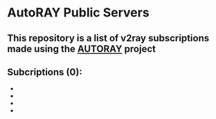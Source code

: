 # AutoRAY Public Servers
## This repository is a list of v2ray subscriptions made using the [AUTORAY](https://github.com/iWebbIO/AUTORAY) project

## Subcriptions (0):
-
-
-
-
